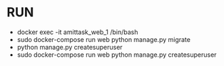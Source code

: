# RUN
* docker exec -it amittask_web_1 /bin/bash
* sudo docker-compose run web python manage.py migrate
* python manage.py createsuperuser
* sudo docker-compose run web python manage.py createsuperuser
